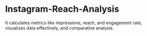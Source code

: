 # Instagram-Reach-Analysis
It calculates metrics like impressions, reach, and engagement rate, visualizes data effectively, and comparative analysis.
